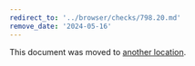 ```yaml
---
redirect_to: '../browser/checks/798.20.md'
remove_date: '2024-05-16'
---
```


This document was moved to [another location](../browser/checks/798.20.md).

<!-- This redirect file can be deleted after 2024-05-16. -->
<!-- Redirects that point to other docs in the same project expire in three months. -->
<!-- Redirects that point to docs in a different project or site (for example, link is not relative and starts with `https:`) expire in one year. -->
<!-- Before deletion, see: https://docs.gitlab.com/ee/development/documentation/redirects.html -->
